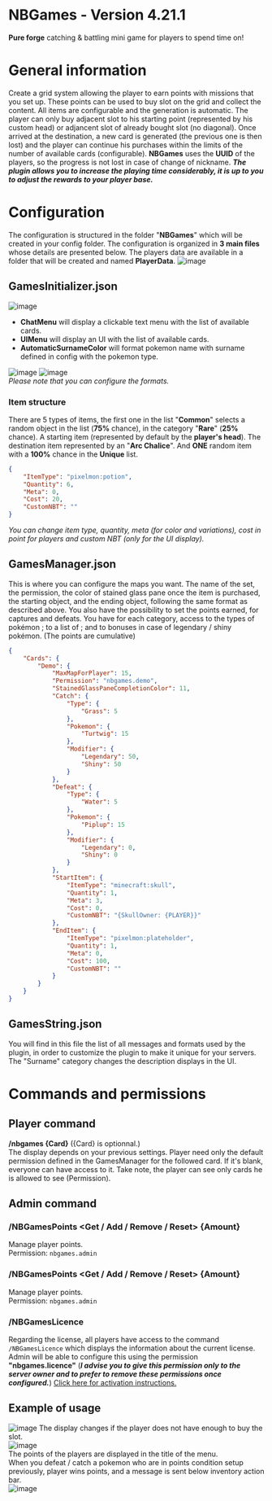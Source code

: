 # NBGames - Version 4.21.1
**Pure forge** catching &amp; battling mini game for players to spend time on!

# General information
Create a grid system allowing the player to earn points with missions that you set up. These points can be used to buy slot on the grid and collect the content. All items are configurable and the generation is automatic. The player can only buy adjacent slot to his starting point (represented by his custom head) or adjancent slot of already bought slot (no diagonal). Once arrived at the destination, a new card is generated (the previous one is then lost) and the player can continue his purchases within the limits of the number of available cards (configurable). **NBGames** uses the **UUID** of the players, so the progress is not lost in case of change of nickname. ***The plugin allows you to increase the playing time considerably, it is up to you to adjust the rewards to your player base.***


# Configuration
The configuration is structured in the folder "**NBGames**" which will be created in your config folder. 
The configuration is organized in **3 main files** whose details are presented below. The players data are available in a folder that will be created and named **PlayerData**.
![image](https://user-images.githubusercontent.com/30299182/116123107-e6254300-a6c2-11eb-8723-7217f9a2c7ec.png)
## GamesInitializer.json
![image](https://user-images.githubusercontent.com/30299182/116123239-0fde6a00-a6c3-11eb-9eae-bfaed80a94e1.png)
- **ChatMenu** will display a clickable text menu with the list of available cards.
- **UIMenu** will display an UI with the list of available cards.
- **AutomaticSurnameColor** will format pokemon name with surname defined in config with the pokemon type.

![image](https://user-images.githubusercontent.com/30299182/116123495-58962300-a6c3-11eb-8bf7-11ff2cfb2b92.png)
![image](https://user-images.githubusercontent.com/30299182/116123805-c0e50480-a6c3-11eb-86e9-7754033da70a.png)
<br>
*Please note that you can configure the formats.*

### Item structure
There are 5 types of items, the first one in the list "**Common**" selects a random object in the list (**75%** chance), in the category "**Rare**" (**25%** chance). A starting item (represented by default by the **player's head**). The destination item represented by an "**Arc Chalice**". And **ONE** random item with a **100%** chance in the **Unique** list.
```json
{
    "ItemType": "pixelmon:potion",
    "Quantity": 6,
    "Meta": 0,
    "Cost": 20,
    "CustomNBT": ""
}
```
*You can change item type, quantity, meta (for color and variations), cost in point for players and custom NBT (only for the UI display).*
## GamesManager.json
This is where you can configure the maps you want. The name of the set, the permission, the color of stained glass pane once the item is purchased, the starting object, and the ending object, following the same format as described above. You also have the possibility to set the points earned, for captures and defeats. You have for each category, access to the types of pokémon ; to a list of ; and to bonuses in case of legendary / shiny pokémon. (The points are cumulative)
```json
{
	"Cards": {
		"Demo": {
			"MaxMapForPlayer": 15,
			"Permission": "nbgames.demo",
			"StainedGlassPaneCompletionColor": 11,
			"Catch": {
				"Type": {
					"Grass": 5
				},
				"Pokemon": {
					"Turtwig": 15
				},
				"Modifier": {
					"Legendary": 50,
					"Shiny": 50
				}
			},
			"Defeat": {
				"Type": {
					"Water": 5
				},
				"Pokemon": {
					"Piplup": 15
				},
				"Modifier": {
					"Legendary": 0,
					"Shiny": 0
				}
			},
			"StartItem": {
				"ItemType": "minecraft:skull",
				"Quantity": 1,
				"Meta": 3,
				"Cost": 0,
				"CustomNBT": "{SkullOwner: {PLAYER}}"
			},
			"EndItem": {
				"ItemType": "pixelmon:plateholder",
				"Quantity": 1,
				"Meta": 0,
				"Cost": 100,
				"CustomNBT": ""
			}
		}
	}
}
```
## GamesString.json
You will find in this file the list of all messages and formats used by the plugin, in order to customize the plugin to make it unique for your servers. The "Surname" category changes the description displays in the UI.

# Commands and permissions
## Player command
**/nbgames {Card}** ({Card} is optionnal.) <br>
The display depends on your previous settings. Player need only the default permission defined in the GamesManager for the followed card. If it's blank, everyone can have access to it. Take note, the player can see only cards he is allowed to see (Permission).

## Admin command
### /NBGamesPoints <Get / Add / Remove / Reset> <Player> {Amount}
  Manage player points. <br>
  Permission: ``nbgames.admin``<br>
  
### /NBGamesPoints <Get / Add / Remove / Reset> <Player> {Amount}
  Manage player points. <br>
  Permission: ``nbgames.admin``<br>
  
### /NBGamesLicence <Action>
Regarding the license, all players have access to the command ``/NBGamesLicence`` which displays the information about the current license. Admin will be able to configure this using the permission **"nbgames.licence"** (***I advise you to give this permission only to the server owner and to prefer to remove these permissions once configured.***)
	<a href="https://github.com/NicolasBrg/NBGames/wiki/Activate-my-license">Click here for activation instructions.</a>

## Example of usage
![image](https://user-images.githubusercontent.com/30299182/116129179-1a503200-a6ca-11eb-85ae-61b7a4a9f06c.png)
The display changes if the player does not have enough to buy the slot.<br>
![image](https://user-images.githubusercontent.com/30299182/116129307-3fdd3b80-a6ca-11eb-93ea-d51b62cee6c1.png)
<br>
The points of the players are displayed in the title of the menu.<br>
When you defeat / catch a pokemon who are in points condition setup previously, player wins points, and a message is sent below inventory action bar.<br>
![image](https://user-images.githubusercontent.com/30299182/116129681-abbfa400-a6ca-11eb-840d-f0bea371bcf4.png)
